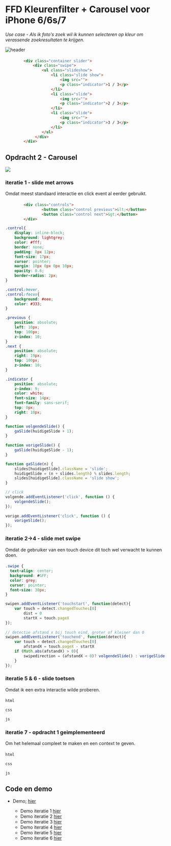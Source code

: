 # FFD Kleurenfilter + Carousel voor iPhone 6/6s/7
*Use case - Als ik foto's zoek wil ik kunnen selecteren op kleur om verassende zoekresultaten te krijgen.*

![header](https://danilomerea.github.io/frondesign/opdracht2/assets/a.jpg)

#### 
``` html
        <div class="container slider">
            <div class="swipe">
                <ul class="slideshow">
                    <li class="slide show">
                        <img src="">
                        <p class="indicator">1 / 3</p>
                    </li>
                    <li class="slide">
                        <img src="">
                        <p class="indicator">2 / 3</p>
                    </li>
                    <li class="slide">
                        <img src="">
                        <p class="indicator">3 / 3</p>
                    </li>
                </ul>
             </div>
        </div>
```

## Opdracht 2 - Carousel
![](#)
### iteratie 1  -  slide met arrows 
Omdat meest standaard interactie en click event al eerder gebruikt.

#### 
``` html
        <div class="controls">
                <button class="control previous">&lt;</button>
                <button class="control next">&gt;</button>
        </div>
```

``` css 
.control{
    display: inline-block;
    background: lightgrey;
    color: #fff;
    border: none;
    padding: 8px 12px;
    font-size: 17px;
    cursor: pointer;
    margin: 10px 0px 0px 10px;
    opacity: 0.6;
    border-radius: 2px;
}

.control:hover,
.control:focus{
    background: #eee;
    color: #333;
}

.previous {
    position: absolute;
    left: 10px;
    top: 100px;
    z-index: 10;
}
.next {
    position: absolute;
    right: 19px;
    top: 100px;
    z-index: 10;
}

.indicator {
    position: absolute;
    z-index: 9;
    color: white;
    font-size: 14px;
    font-family: sans-serif;
    top: 0px;
    right: 10px;
}
```

``` javascript 
function volgendeSlide() {
	gaSlide(huidigeSlide + 1);
}
 
function vorigeSlide() {
	gaSlide(huidigeSlide - 1);
}

function gaSlide(n) {
	slides[huidigeSlide].className = 'slide';
	huidigeSlide = (n + slides.length) % slides.length;
	slides[huidigeSlide].className = 'slide show';
}

// click
volgende.addEventListener('click', function () {
    volgendeSlide();
});
 
vorige.addEventListener('click', function () {
    vorigeSlide();
});
```

### iteratie 2->4  -  slide met swipe 
Omdat de gebruiker van een touch device dit toch wel verwacht te kunnen doen.

#### 
``` css 
.swipe {
  text-align: center;
  background: #GFF;
  color: grey;
  cursor: pointer;
  font-size: 30px;
}
```

``` javascript 
swipen.addEventListener('touchstart', function(detect){
    var touch = detect.changedTouches[0]
        dist = 0
        startX = touch.pageX
});
  
// detectie afstand x bij touch eind, groter of kleiner dan 0
swipen.addEventListener('touchend', function(detect){
    var touch = detect.changedTouches[0]
        afstandX = touch.pageX - startX
    if (Math.abs(afstandX) > 0){
        swipedirection = (afstandX < 0)? volgendeSlide() : vorigeSlide();
    }
});
```

### iteratie 5 & 6  -  slide toetsen
Omdat ik een extra interactie wilde proberen.

#### 
``` html
html
```

``` css 
css
```

``` javascript 
js
```

### iteratie 7  -  opdracht 1 geimplementeerd
Om het helemaal compleet te maken en een context te geven.

#### 
``` html
html
```

``` css 
css
```

``` javascript 
js
```

## Code en demo
+ Demo; [hier](https://danilomerea.github.io/frondesign/opdracht2/v7/)

  + Demo iteratie 1 [hier](https://danilomerea.github.io/frondesign/opdracht2/v1/)
  + Demo iteratie 2 [hier](https://danilomerea.github.io/frondesign/opdracht2/v2/)
  + Demo iteratie 3 [hier](https://danilomerea.github.io/frondesign/opdracht2/v3/)
  + Demo iteratie 4 [hier](https://danilomerea.github.io/frondesign/opdracht2/v4/)
  + Demo iteratie 5 [hier](https://danilomerea.github.io/frondesign/opdracht2/v5/)
  + Demo iteratie 6 [hier](https://danilomerea.github.io/frondesign/opdracht2/v6/)


